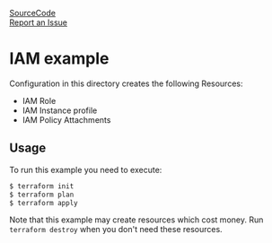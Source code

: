 [SourceCode](https://github.com/nclouds/terraform-aws-iam-role/tree/master/examples)   
[Report an Issue](https://github.com/nclouds/terraform-aws-iam-role/issues)

# IAM example

Configuration in this directory creates the following Resources:
- IAM Role
- IAM Instance profile
- IAM Policy Attachments

## Usage

To run this example you need to execute:

```bash
$ terraform init
$ terraform plan
$ terraform apply
```

Note that this example may create resources which cost money. Run `terraform destroy` when you don't need these resources.
